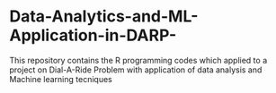 # Data-Analytics-and-ML-Application-in-DARP-
This repository contains the R programming codes which applied to a project on Dial-A-Ride Problem with application of data analysis and Machine learning tecniques
